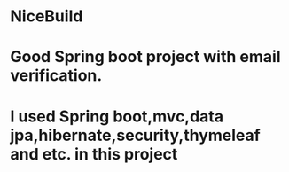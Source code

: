 # NiceBuild
# Good Spring boot project with email verification.
# I used Spring boot,mvc,data jpa,hibernate,security,thymeleaf and etc. in this project
